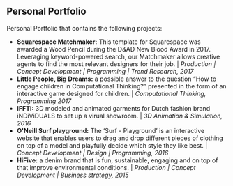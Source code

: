 ## Personal Portfolio
Personal Portfolio that contains the following projects:
* **Squarespace Matchmaker:** This template for Squarespace was awarded a Wood Pencil during the D&AD New Blood Award in 2017. Leveraging keyword-powered search, our Matchmaker allows creative agents to find the most relevant designers for their job. | *Production | Concept Development | Programming | Trend Research, 2017*
* **Little People, Big Dreams:** a possible answer to the question “How to engage children in Computational Thinking?” presented in the form of an interactive game designed for children. | *Computational Thinking, Programming 2017*
* **IFFTI:** 3D modeled and animated garments for Dutch fashion brand iNDiViDUALS to set up a virual showroom. | *3D Animation & Simulation, 2016*
* **O'Neill Surf playground:** The ‘Surf - Playground’ is an interactive website that enables users to drag and drop different pieces of clothing on top of a model and playfully decide which style they like best. | *Concept Development | Design | Programming, 2016*
* **HiFive:** a denim brand that is fun, sustainable, engaging and on top of that improve environmental conditions. | *Production | Concept Development | Business strategy, 2015*
